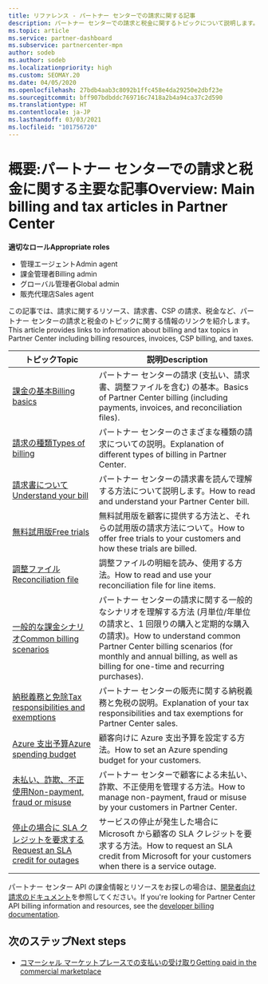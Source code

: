 ```yaml
---
title: リファレンス - パートナー センターでの請求に関する記事
description: パートナー センターでの請求と税金に関するトピックについて説明します。 請求に関するリソース、請求書、CSP の請求、税金に関する情報が含まれます。
ms.topic: article
ms.service: partner-dashboard
ms.subservice: partnercenter-mpn
author: sodeb
ms.author: sodeb
ms.localizationpriority: high
ms.custom: SEOMAY.20
ms.date: 04/05/2020
ms.openlocfilehash: 27bdb4aab3c8092b1ffc458e4da29250e2dbf23e
ms.sourcegitcommit: bff907bdbddc769716c7418a2b4a94ca37c2d590
ms.translationtype: HT
ms.contentlocale: ja-JP
ms.lasthandoff: 03/03/2021
ms.locfileid: "101756720"
---
```

# <a name="overview-main-billing-and-tax-articles-in-partner-center"></a><span data-ttu-id="2ce31-104">概要:パートナー センターでの請求と税金に関する主要な記事</span><span class="sxs-lookup"><span data-stu-id="2ce31-104">Overview: Main billing and tax articles in Partner Center</span></span>

<span data-ttu-id="2ce31-105">**適切なロール**</span><span class="sxs-lookup"><span data-stu-id="2ce31-105">**Appropriate roles**</span></span>

- <span data-ttu-id="2ce31-106">管理エージェント</span><span class="sxs-lookup"><span data-stu-id="2ce31-106">Admin agent</span></span>
- <span data-ttu-id="2ce31-107">課金管理者</span><span class="sxs-lookup"><span data-stu-id="2ce31-107">Billing admin</span></span>
- <span data-ttu-id="2ce31-108">グローバル管理者</span><span class="sxs-lookup"><span data-stu-id="2ce31-108">Global admin</span></span>
- <span data-ttu-id="2ce31-109">販売代理店</span><span class="sxs-lookup"><span data-stu-id="2ce31-109">Sales agent</span></span>

<span data-ttu-id="2ce31-110">この記事では、請求に関するリソース、請求書、CSP の請求、税金など、パートナー センターの請求と税金のトピックに関する情報のリンクを紹介します。</span><span class="sxs-lookup"><span data-stu-id="2ce31-110">This article provides links to information about billing and tax topics in Partner Center including billing resources, invoices, CSP billing, and taxes.</span></span>


| <span data-ttu-id="2ce31-111">トピック</span><span class="sxs-lookup"><span data-stu-id="2ce31-111">Topic</span></span> | <span data-ttu-id="2ce31-112">説明</span><span class="sxs-lookup"><span data-stu-id="2ce31-112">Description</span></span> |
| ----- | ----------- |
| [<span data-ttu-id="2ce31-113">課金の基本</span><span class="sxs-lookup"><span data-stu-id="2ce31-113">Billing basics</span></span>](billing-basics.md) | <span data-ttu-id="2ce31-114">パートナー センターの請求 (支払い、請求書、調整ファイルを含む) の基本。</span><span class="sxs-lookup"><span data-stu-id="2ce31-114">Basics of Partner Center billing (including payments, invoices, and reconciliation files).</span></span> |
| [<span data-ttu-id="2ce31-115">請求の種類</span><span class="sxs-lookup"><span data-stu-id="2ce31-115">Types of billing</span></span>](billing-different-types.md) | <span data-ttu-id="2ce31-116">パートナー センターのさまざまな種類の請求についての説明。</span><span class="sxs-lookup"><span data-stu-id="2ce31-116">Explanation of different types of billing in Partner Center.</span></span> |
| [<span data-ttu-id="2ce31-117">請求書について</span><span class="sxs-lookup"><span data-stu-id="2ce31-117">Understand your bill</span></span>](read-your-bill.md) | <span data-ttu-id="2ce31-118">パートナー センターの請求書を読んで理解する方法について説明します。</span><span class="sxs-lookup"><span data-stu-id="2ce31-118">How to read and understand your Partner Center bill.</span></span> |
| [<span data-ttu-id="2ce31-119">無料試用版</span><span class="sxs-lookup"><span data-stu-id="2ce31-119">Free trials</span></span>](offer-your-customers-trials-of-microsoft-products.md) | <span data-ttu-id="2ce31-120">無料試用版を顧客に提供する方法と、それらの試用版の請求方法について。</span><span class="sxs-lookup"><span data-stu-id="2ce31-120">How to offer free trials to your customers and how these trials are billed.</span></span> |
| [<span data-ttu-id="2ce31-121">調整ファイル</span><span class="sxs-lookup"><span data-stu-id="2ce31-121">Reconciliation file</span></span>](use-the-reconciliation-files.md) | <span data-ttu-id="2ce31-122">調整ファイルの明細を読み、使用する方法。</span><span class="sxs-lookup"><span data-stu-id="2ce31-122">How to read and use your reconciliation file for line items.</span></span> |
| [<span data-ttu-id="2ce31-123">一般的な課金シナリオ</span><span class="sxs-lookup"><span data-stu-id="2ce31-123">Common billing scenarios</span></span>](common-billing-scenarios.md) | <span data-ttu-id="2ce31-124">パートナー センターの請求に関する一般的なシナリオを理解する方法 (月単位/年単位の請求と、1 回限りの購入と定期的な購入の請求)。</span><span class="sxs-lookup"><span data-stu-id="2ce31-124">How to understand common Partner Center billing scenarios (for monthly and annual billing, as well as billing for one-time and recurring purchases).</span></span> |
| [<span data-ttu-id="2ce31-125">納税義務と免除</span><span class="sxs-lookup"><span data-stu-id="2ce31-125">Tax responsibilities and exemptions</span></span>](tax-and-tax-exemptions.md) | <span data-ttu-id="2ce31-126">パートナー センターの販売に関する納税義務と免税の説明。</span><span class="sxs-lookup"><span data-stu-id="2ce31-126">Explanation of your tax responsibilities and tax exemptions for Partner Center sales.</span></span> |
| [<span data-ttu-id="2ce31-127">Azure 支出予算</span><span class="sxs-lookup"><span data-stu-id="2ce31-127">Azure spending budget</span></span>](set-an-azure-spending-budget-for-your-customers.md) | <span data-ttu-id="2ce31-128">顧客向けに Azure 支出予算を設定する方法。</span><span class="sxs-lookup"><span data-stu-id="2ce31-128">How to set an Azure spending budget for your customers.</span></span> |
| [<span data-ttu-id="2ce31-129">未払い、詐欺、不正使用</span><span class="sxs-lookup"><span data-stu-id="2ce31-129">Non-payment, fraud or misuse</span></span>](non-payment-fraud-misuse.md) | <span data-ttu-id="2ce31-130">パートナー センターで顧客による未払い、詐欺、不正使用を管理する方法。</span><span class="sxs-lookup"><span data-stu-id="2ce31-130">How to manage non-payment, fraud or misuse by your customers in Partner Center.</span></span> |
| [<span data-ttu-id="2ce31-131">停止の場合に SLA クレジットを要求する</span><span class="sxs-lookup"><span data-stu-id="2ce31-131">Request an SLA credit for outages</span></span>](request-credit.md) | <span data-ttu-id="2ce31-132">サービスの停止が発生した場合に Microsoft から顧客の SLA クレジットを要求する方法。</span><span class="sxs-lookup"><span data-stu-id="2ce31-132">How to request an SLA credit from Microsoft for your customers when there is a service outage.</span></span> |

<span data-ttu-id="2ce31-133">パートナー センター API の課金情報とリソースをお探しの場合は、[開発者向け請求のドキュメント](/partner-center/develop/manage-billing)を参照してください。</span><span class="sxs-lookup"><span data-stu-id="2ce31-133">If you're looking for Partner Center API billing information and resources, see the [developer billing documentation](/partner-center/develop/manage-billing).</span></span>

## <a name="next-steps"></a><span data-ttu-id="2ce31-134">次のステップ</span><span class="sxs-lookup"><span data-stu-id="2ce31-134">Next steps</span></span>

- [<span data-ttu-id="2ce31-135">コマーシャル マーケットプレースでの支払いの受け取り</span><span class="sxs-lookup"><span data-stu-id="2ce31-135">Getting paid in the commercial marketplace</span></span>](marketplace-get-paid.md)